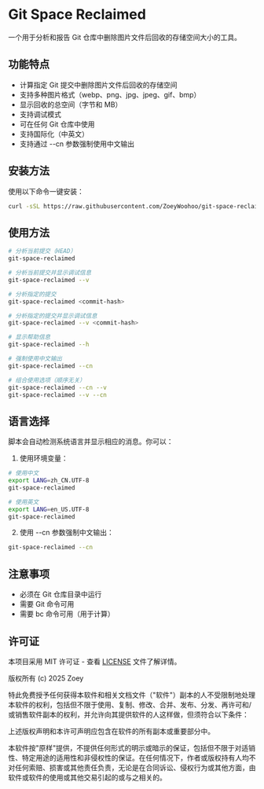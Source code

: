 # Git Space Reclaimed

一个用于分析和报告 Git 仓库中删除图片文件后回收的存储空间大小的工具。

## 功能特点

- 计算指定 Git 提交中删除图片文件后回收的存储空间
- 支持多种图片格式（webp、png、jpg、jpeg、gif、bmp）
- 显示回收的总空间（字节和 MB）
- 支持调试模式
- 可在任何 Git 仓库中使用
- 支持国际化（中英文）
- 支持通过 --cn 参数强制使用中文输出

## 安装方法

使用以下命令一键安装：

```bash
curl -sSL https://raw.githubusercontent.com/ZoeyWoohoo/git-space-reclaimed/main/install.sh | sudo bash
```

## 使用方法

```bash
# 分析当前提交（HEAD）
git-space-reclaimed

# 分析当前提交并显示调试信息
git-space-reclaimed --v

# 分析指定的提交
git-space-reclaimed <commit-hash>

# 分析指定的提交并显示调试信息
git-space-reclaimed --v <commit-hash>

# 显示帮助信息
git-space-reclaimed --h

# 强制使用中文输出
git-space-reclaimed --cn

# 组合使用选项（顺序无关）
git-space-reclaimed --cn --v
git-space-reclaimed --v --cn
```

## 语言选择

脚本会自动检测系统语言并显示相应的消息。你可以：

1. 使用环境变量：
```bash
# 使用中文
export LANG=zh_CN.UTF-8
git-space-reclaimed

# 使用英文
export LANG=en_US.UTF-8
git-space-reclaimed
```

2. 使用 --cn 参数强制中文输出：
```bash
git-space-reclaimed --cn
```

## 注意事项

- 必须在 Git 仓库目录中运行
- 需要 Git 命令可用
- 需要 bc 命令可用（用于计算）

## 许可证

本项目采用 MIT 许可证 - 查看 [LICENSE](LICENSE) 文件了解详情。

版权所有 (c) 2025 Zoey

特此免费授予任何获得本软件和相关文档文件（"软件"）副本的人不受限制地处理本软件的权利，包括但不限于使用、复制、修改、合并、发布、分发、再许可和/或销售软件副本的权利，并允许向其提供软件的人这样做，但须符合以下条件：

上述版权声明和本许可声明应包含在软件的所有副本或重要部分中。

本软件按"原样"提供，不提供任何形式的明示或暗示的保证，包括但不限于对适销性、特定用途的适用性和非侵权性的保证。在任何情况下，作者或版权持有人均不对任何索赔、损害或其他责任负责，无论是在合同诉讼、侵权行为或其他方面，由软件或软件的使用或其他交易引起的或与之相关的。 